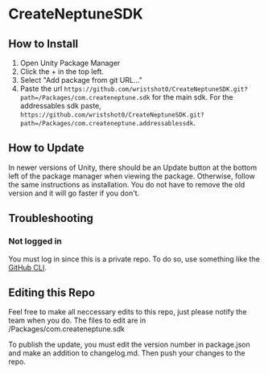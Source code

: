 # CreateNeptuneSDK

## How to Install
1. Open Unity Package Manager
2. Click the + in the top left.
3. Select "Add package from git URL..."
4. Paste the url ``https://github.com/wristshot0/CreateNeptuneSDK.git?path=/Packages/com.createneptune.sdk`` for the main sdk. For the addressables sdk paste, ``https://github.com/wristshot0/CreateNeptuneSDK.git?path=/Packages/com.createneptune.addressablessdk``.

## How to Update
In newer versions of Unity, there should be an Update button at the bottom left of the package manager when viewing the package. Otherwise, follow the same instructions as installation. You do not have to remove the old version and it will go faster if you don't.

## Troubleshooting
### Not logged in
You must log in since this is a private repo. To do so, use something like the [GitHub CLI](https://docs.github.com/en/get-started/getting-started-with-git/caching-your-github-credentials-in-git).

## Editing this Repo
Feel free to make all neccessary edits to this repo, just please notify the team when you do. The files to edit are in /Packages/com.createneptune.sdk

To publish the update, you must edit the version number in package.json and make an addition to changelog.md. Then push your changes to the repo.
